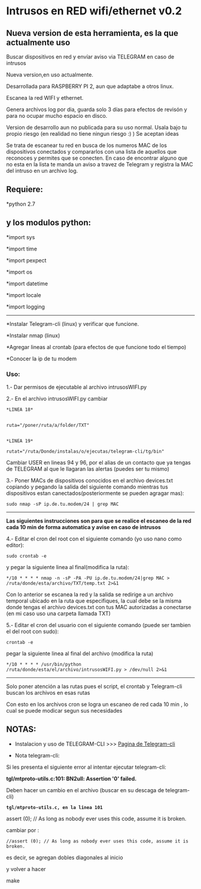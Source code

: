 # Intrusos en RED wifi/ethernet v0.2
## Nueva version de esta herramienta, es la que actualmente uso


Buscar dispositivos en red y envíar aviso via TELEGRAM en caso de intrusos

Nueva version,en uso actualmente.

Desarrollada para RASPBERRY PI 2, aun que adaptabe a otros linux.

Escanea la red WIFI y ethernet.

Genera archivos log por dia, guarda solo 3 días para efectos de revisón y para no ocupar mucho espacio en disco. 

Version de desarrollo aun no publicada para su uso normal. 
Usala bajo tu propio riesgo (en realidad no tiene ningun riesgo :)   ) Se aceptan ideas

Se trata de escanear tu red en busca de los numeros MAC de los dispositivos conectados y compararlos con una lista de aquellos que reconoces y permites que se conecten. En caso de encontrar alguno que no esta en la lista te manda un aviso a travez de Telegram y registra la MAC del intruso en un archivo log.

## Requiere:

*python 2.7

## y los modulos python:

*import sys

*import time

*import pexpect

*import os

*import datetime

*import locale

*import logging

__________________________________

*Instalar Telegram-cli (linux) y verificar que funcione.

*Instalar nmap (linux)

*Agregar lineas al crontab (para efectos de que funcione todo el tiempo)

*Conocer la ip de tu modem



### Uso:

1.- Dar permisos de ejecutable al archivo intrusosWIFI.py



2.- En el archivo intrusosWIFI.py cambiar 

``` shell
*LINEA 18* 


ruta="/poner/ruta/a/folder/TXT"


*LINEA 19*

rutat="/ruta/Donde/instalas/o/ejecutas/telegram-cli/tg/bin"
```

Cambiar USER en lineas 94 y 96, por el alias de un contacto que ya tengas de TELEGRAM al que le llagaran las alertas (puedes ser tu mismo)



3.- Poner MACs de dispositivos conocidos en el archivo devices.txt copiando y pegando la salida del siguiente comando mientras tus dispositivos estan canectados(posteriormente se pueden agragar mas):


```shell 
sudo nmap -sP ip.de.tu.modem/24 | grep MAC
```


____________________________________________________________________________________________________________________
**Las siguientes instrucciones son para que se realice el escaneo de la red cada 10 min de forma automatica y avise en caso de intrusos**


4.- Editar el cron del root con el siguiente comando (yo uso nano como editor):


```shell 
sudo crontab -e
```

y pegar la siguiente linea al final(modifica la ruta):

```shell 
*/10 * * * * nmap -n -sP -PA -PU ip.de.tu.modem/24|grep MAC > /ruta/donde/esta/archivo/TXT/temp.txt 2>&1
```

Con lo anterior se escanea la red y la salida se redirige a un archivo temporal ubicado en la ruta que especifiques, la cual debe se la misma donde tengas el archivo devices.txt con tus MAC autorizadas a conectarse (en mi caso uso una carpeta llamada TXT)


5.- Editar el cron del usuario con el siguiente comando (puede ser tambien el del root con sudo):

```shell 
crontab -e
```

pegar la siguiente linea al final del archivo (modifica la ruta)

```shell 
*/10 * * * * /usr/bin/python /ruta/donde/esta/el/archivo/intrusosWIFI.py > /dev/null 2>&1
```

____________________________________________________________________________________________________________________________


Solo poner atención a las rutas pues el script, el crontab y Telegram-cli buscan los archivos en esas rutas

Con esto en los archivos cron se logra un escaneo de red cada 10 min , lo cual se puede modicar segun sus necesidades



## NOTAS:


* Instalacion y uso de TELEGRAM-CLI >>> [Pagina de Telegram-cli](https://github.com/vysheng/tg)



* Nota telegram-cli: 


Si les presenta el siguiente error al intentar ejecutar telegram-cli:

**tgl/mtproto-utils.c:101: BN2ull: Assertion '0' failed.**


Deben hacer un cambio en el archivo (buscar en su descaga de telegram-cli)

**```tgl/mtproto-utils.c, en la linea 101```**


assert (0); // As long as nobody ever uses this code, assume it is broken.

cambiar por :

`//assert (0); // As long as nobody ever uses this code, assume it is broken.`


es decir, se agregan dobles diagonales al inicio

y volver a hacer

make
